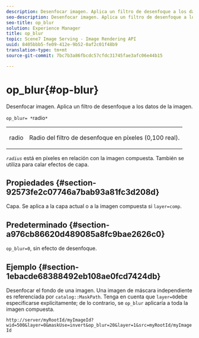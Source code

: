 ```yaml
---
description: Desenfocar imagen. Aplica un filtro de desenfoque a los datos de la imagen.
seo-description: Desenfocar imagen. Aplica un filtro de desenfoque a los datos de la imagen.
seo-title: op_blur
solution: Experience Manager
title: op_blur
topic: Scene7 Image Serving - Image Rendering API
uuid: 8405bbb5-fe09-412e-9b52-0af2c01f48b9
translation-type: tm+mt
source-git-commit: 7bc7b3a86fbcdc57cfdc31745fae3afc06e44b15

---
```



# op_blur{#op-blur}

Desenfocar imagen. Aplica un filtro de desenfoque a los datos de la imagen.

`op_blur= *`radio`*`

<table id="simpletable_1DD41D819BE74130A77ECFC28486F70A"> 
 <tr class="strow"> 
  <td class="stentry"> <p><span class="varname"> radio</span> </p> </td> 
  <td class="stentry"> <p>Radio del filtro de desenfoque en píxeles (0,100 real). </p></td> 
 </tr> 
</table>

*`radius`* está en píxeles en relación con la imagen compuesta. También se utiliza para calar efectos de capa.

## Propiedades {#section-92573fe2c07746a7bab93a81fc3d208d}

Capa. Se aplica a la capa actual o a la imagen compuesta si `layer=comp`.

## Predeterminado {#section-a976cb86620d489085a8fc9bae2626c0}

`op_blur=0`, sin efecto de desenfoque.

## Ejemplo {#section-1ebacde68388492eb108ae0fcd7424db}

Desenfocar el fondo de una imagen. Una imagen de máscara independiente es referenciada por `catalog::MaskPath`. Tenga en cuenta que `layer=0`debe especificarse explícitamente; de lo contrario, se `op_blur` aplicaría a toda la imagen compuesta.

`http://server/myRootId/myImageId?wid=500&layer=0&maskUse=invert&op_blur=20&layer=1&src=myRootId/myImageId`
